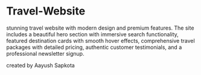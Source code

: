 # Travel-Website
stunning travel website with modern design and premium features. The site includes a beautiful hero section with immersive search functionality, featured destination cards with smooth hover effects, comprehensive travel packages with detailed pricing, authentic customer testimonials, and a professional newsletter signup. 

created by Aayush Sapkota
